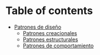 # Table of contents

* [Patrones de diseño](README.md)
  * [Patrones creacionales](patrones-de-diseno/patrones-creacionales.md)
  * [Patrones estructurales](patrones-de-diseno/patrones-estructurales.md)
  * [Patrones de comportamiento](patrones-de-diseno/readme.md)
